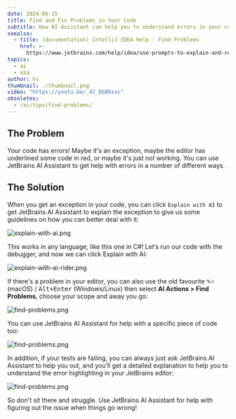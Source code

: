 ```yaml
---
date: 2024-06-25
title: Find and Fix Problems in Your Code
subtitle: How AI Assistant can help you to understand errors in your code.
seealso:
  - title: (documentation) IntelliJ IDEA Help - Find Problems
    href: >-
      https://www.jetbrains.com/help/idea/use-prompts-to-explain-and-refactor-your-code.html#ai-find-potential-problems
topics:
  - ai
  - aia
author: hs
thumbnail: ./thumbnail.png
video: "https://youtu.be/_4J_DG05sxc"
obsoletes:
  - /ai/tips/find-problems/
---
```


## The Problem

Your code has errors! Maybe it's an exception, maybe the editor has underlined some code in red, or maybe it's just not working. You can use JetBrains AI Assistant to get help with errors in a number of different ways.

## The Solution

When you get an exception in your code, you can click `Explain with AI` to get JetBrains AI Assistant to explain the exception to give us some guidelines on how you can better deal with it:

![explain-with-ai.png](explain-with-ai.png)

This works in any language, like this one in C#! Let’s run our code with the debugger, and now we can click Explain with AI:

![explain-with-ai-rider.png](explain-with-ai-rider.png)

If there's a problem in your editor, you can also use the old favourite <kbd>⌥⏎</kbd> (macOS) / <kbd>Alt+Enter</kbd> (Windows/Linux) then select **AI Actions > Find Problems**, choose your scope and away you go:

![find-problems.png](find-problems.png)

You can use JetBrains AI Assistant for help with a specific piece of code too:

![find-problems.png](find-problems.png)

In addition, if your tests are failing, you can always just ask JetBrains AI Assistant to help you out, and you’ll get a detailed explanation to help you to understand the error highlighting in your JetBrains editor:

![find-problems.png](find-problems.png)

So don't sit there and struggle. Use JetBrains AI Assistant for help with figuring out the issue when things go wrong!
